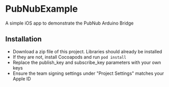 # PubNubExample
A simple iOS app to demonstrate the PubNub Arduino Bridge

## Installation
- Download a zip file of this project. Libraries should already be installed
 - If they are not, install Cocoapods and run `pod install`
- Replace the publish_key and subscribe_key parameters with your own keys
- Ensure the team signing settings under  "Project Settings" matches your Apple ID
